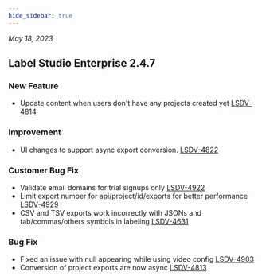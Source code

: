 ```yaml
---
hide_sidebar: true
---
```


*May 18, 2023*

## Label Studio Enterprise 2.4.7
### New Feature
- Update content when users don't have any projects created yet [LSDV-4814](https://labelstudio.aha.io/features/LSDV-4814)

### Improvement
- UI changes to support async export conversion. [LSDV-4822](https://labelstudio.aha.io/features/LSDV-4822)

### Customer Bug Fix
- Validate email domains for trial signups only [LSDV-4922](https://labelstudio.aha.io/features/LSDV-4922)
- Limit export number for api/project/id/exports for better performance [LSDV-4929](https://labelstudio.aha.io/features/LSDV-4929)
- CSV and TSV exports work incorrectly with JSONs and tab/commas/others symbols in labeling [LSDV-4631](https://labelstudio.aha.io/features/LSDV-4631)

### Bug Fix
- Fixed an issue with null appearing while using video config [LSDV-4903](https://labelstudio.aha.io/features/LSDV-4903)
- Conversion of project exports are now async [LSDV-4813](https://labelstudio.aha.io/features/LSDV-4813)


